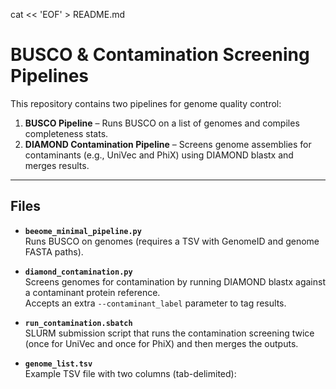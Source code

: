 cat << 'EOF' > README.md
# BUSCO & Contamination Screening Pipelines

This repository contains two pipelines for genome quality control:

1. **BUSCO Pipeline** – Runs BUSCO on a list of genomes and compiles completeness stats.
2. **DIAMOND Contamination Pipeline** – Screens genome assemblies for contaminants (e.g., UniVec and PhiX) using DIAMOND blastx and merges results.

---

## Files

- **`beeome_minimal_pipeline.py`**  
  Runs BUSCO on genomes (requires a TSV with GenomeID and genome FASTA paths).

- **`diamond_contamination.py`**  
  Screens genomes for contamination by running DIAMOND blastx against a contaminant protein reference.  
  Accepts an extra `--contaminant_label` parameter to tag results.

- **`run_contamination.sbatch`**  
  SLURM submission script that runs the contamination screening twice (once for UniVec and once for PhiX) and then merges the outputs.

- **`genome_list.tsv`**  
  Example TSV file with two columns (tab-delimited):
